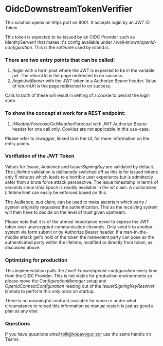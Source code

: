 # OidcDownstreamTokenVerifier
This solution opens an https port on 8001.
It accepts login by an JWT ID Token.

This token is expected to be issued by an OIDC Provider such as IdentityServer4 that makes it's config available under
*/.well-known/openid-configuration*. This is the software used by island.is.

### There are two entry points that can be called:
1. */login* with a form post where the JWT is expected to be in the variable jwt. 
The returnUrl is the page redirected to on success.
2. */loginJwtBearer* with the JWT token in a Authorize Bearer header. 
Value of returnUrl is the page redirected to on success.

Calls to both of these will result in setting of a cookie to persist the login state.

### To show the concept at work for a REST endpoint:
1. */WeatherForecast/GetWeatherForecast* with JWT Authorize Bearer header for one call only. 
Cookies are not applicable in this use-case.

Please refer to */swagger*, linked to in the UI, for more information on the entry points.

### Verifiation of the JWT Token
Values for *Issuer*, *Audience* and *IssuerSigningKey* are validated by default. The *Lifetime* validation is deliberatly switched off
as this is for issued tokens only 5 minutes which leads to a horrible user experience but is admittedly safer from a 
brute force attack perspective. The issue timestamp in terms of seconds since Unix Epoch is readily available
in the *iat* claim. A customized Lifetime limit can easily be enforced based on this.

The Audience, *aud* claim, can be used to make ascertain which party / system originally requested the
authentication. This as the receiving system will then have to decide on the level of trust given upstream.

Please note that it is of the utmost importance never to expose the JWT token over unencrypted
communication channels. Only send it to another system via form submit or by Authorize Bearer header.
If a man-in-the-middle attack get's hold of the token the malevolent party can pose as the authenticated 
party within the lifetime, modified or directly from token, as discussed above.

### Optimizing for production
This implementation pulls the */.well-known/openid-configuration* every time from the OIDC Provider.
This is not viable for production environments so please move the *ConfigurationManager* setup and
*OpenIdConnectConfiguration* reading out of the *IssuerSigningKeyResolver* lambda to perform this only 
once on startup. 

There is no meaningful contract available for when or under what circumstance to reload this information so
manual restart is just as good a plan as any else.

### Questions
If you have questions email tolli@kopavogur.isor use the same handle on Teams.
